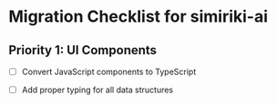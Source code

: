 # Migration Checklist for simiriki-ai

## Priority 1: UI Components
- [ ] Convert JavaScript components to TypeScript
- [ ] Add proper typing for all data structures

